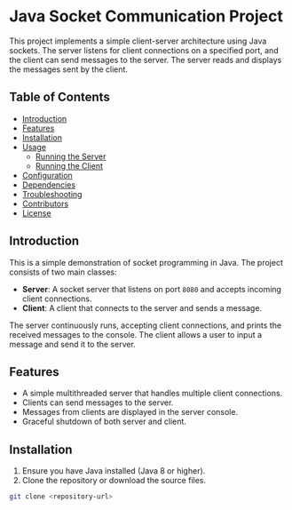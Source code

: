 # Java Socket Communication Project

This project implements a simple client-server architecture using Java sockets. The server listens for client connections on a specified port, and the client can send messages to the server. The server reads and displays the messages sent by the client.

## Table of Contents

- [Introduction](#introduction)
- [Features](#features)
- [Installation](#installation)
- [Usage](#usage)
  - [Running the Server](#running-the-server)
  - [Running the Client](#running-the-client)
- [Configuration](#configuration)
- [Dependencies](#dependencies)
- [Troubleshooting](#troubleshooting)
- [Contributors](#contributors)
- [License](#license)

## Introduction

This is a simple demonstration of socket programming in Java. The project consists of two main classes:
- **Server**: A socket server that listens on port `8080` and accepts incoming client connections.
- **Client**: A client that connects to the server and sends a message.

The server continuously runs, accepting client connections, and prints the received messages to the console. The client allows a user to input a message and send it to the server.

## Features

- A simple multithreaded server that handles multiple client connections.
- Clients can send messages to the server.
- Messages from clients are displayed in the server console.
- Graceful shutdown of both server and client.

## Installation

1. Ensure you have Java installed (Java 8 or higher).
2. Clone the repository or download the source files.

```bash
git clone <repository-url>
